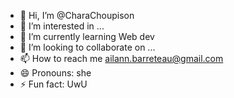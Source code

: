 - 👋 Hi, I’m @CharaChoupison
- 👀 I’m interested in ...
- 🌱 I’m currently learning Web dev
- 💞️ I’m looking to collaborate on ...
- 📫 How to reach me ailann.barreteau@gmail.com
- 😄 Pronouns: she
- ⚡ Fun fact: UwU

<!---
CharaChoupison/CharaChoupison is a ✨ special ✨ repository because its `README.md` (this file) appears on your GitHub profile.
You can click the Preview link to take a look at your changes.
--->
